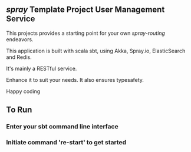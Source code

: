 ## _spray_ Template Project User Management Service 

This projects provides a starting point for your own _spray-routing_ endeavors.


This application is built with scala sbt, using Akka, Spray.io, ElasticSearch and Redis.

It's mainly a RESTful service. 

Enhance it to suit your needs. It also ensures typesafety.

Happy coding

## To Run

### Enter your sbt command line interface
### Initiate command 're-start' to get started

